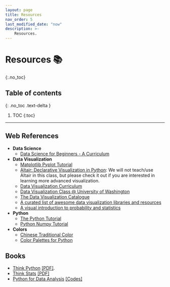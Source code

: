 ```yaml
---
layout: page
title: Resources
nav_order: 5
last_modified_date: "now"
description: >-
    Resources.
---
```


# Resources 📚
{:.no_toc}

## Table of contents
{: .no_toc .text-delta }

1. TOC
{:toc}

---

## Web References

- **Data Science**
  - [Data Science for Beginners - A Curriculum](https://github.com/microsoft/Data-Science-For-Beginners)
- **Data Visualization**
  - [Matplotlib Pyplot Tutorial](https://matplotlib.org/2.0.2/users/pyplot_tutorial.html)
  - [Altair: Declarative Visualization in Python](https://altair-viz.github.io/): We will not teach/use Altair in this class,
    but please check it out if you are interested in learning more advanced visualization.
  - [Data Visualization Curriculum](https://uwdata.github.io/visualization-curriculum/intro.html)
  - [Data Visualization Class @ University of Washington](https://courses.cs.washington.edu/courses/cse512/19sp/)
  - [The Data Visualization Catalogue](https://datavizcatalogue.com/index.html)
  - [A curated list of awesome data visualization libraries and resources](https://github.com/fasouto/awesome-dataviz)
  - [A visual introduction to probability and statistics](https://seeing-theory.brown.edu/)
- **Python**
  - [The Python Tutorial](https://docs.python.org/3.5/tutorial/)
  - [Python Numpy Tutorial](https://cs231n.github.io/python-numpy-tutorial/) 
- **Colors**
  - [Chinese Traditional Color](https://github.com/zerosoul/chinese-colors)
  - [Color Palettes for Python](https://github.com/jiffyclub/palettable)

## Books

- [Think Python](https://www.greenteapress.com/thinkpython2/html/index.html) [[PDF]](https://greenteapress.com/thinkpython2/thinkpython2.pdf).
- [Think Stats](https://greenteapress.com/thinkstats2/html/index.html) [[PDF]](https://greenteapress.com/thinkstats2/thinkstats2.pdf)
- [Python for Data Analysis](https://www.oreilly.com/library/view/python-for-data/9781449323592/) [[Codes]](https://github.com/wesm/pydata-book)

